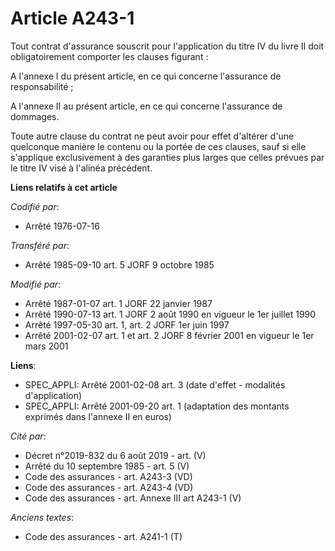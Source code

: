 # Article A243-1

Tout contrat d'assurance souscrit pour l'application du titre IV du livre II doit obligatoirement comporter les clauses
figurant :

A l'annexe I du présent article, en ce qui concerne l'assurance de responsabilité ;

A l'annexe II au présent article, en ce qui concerne l'assurance de dommages.

Toute autre clause du contrat ne peut avoir pour effet d'altérer d'une quelconque manière le contenu ou la portée de ces
clauses, sauf si elle s'applique exclusivement à des garanties plus larges que celles prévues par le titre IV visé à l'alinéa
précédent.

**Liens relatifs à cet article**

_Codifié par_:

  - Arrêté 1976-07-16

_Transféré par_:

  - Arrêté 1985-09-10 art. 5 JORF 9 octobre 1985

_Modifié par_:

  - Arrêté 1987-01-07 art. 1 JORF 22 janvier 1987
  - Arrêté 1990-07-13 art. 1 JORF 2 août 1990 en vigueur le 1er juillet 1990
  - Arrêté 1997-05-30 art. 1, art. 2 JORF 1er juin 1997
  - Arrêté 2001-02-07 art. 1 et art. 2 JORF 8 février 2001 en vigueur le 1er mars 2001

**Liens**:

  - SPEC_APPLI: Arrêté 2001-02-08 art. 3 (date d'effet - modalités d'application)
  - SPEC_APPLI: Arrêté 2001-09-20 art. 1 (adaptation des montants exprimés dans l'annexe II en euros)

_Cité par_:

  - Décret n°2019-832 du 6 août 2019 - art. (V)
  - Arrêté du 10 septembre 1985 - art. 5 (V)
  - Code des assurances - art. A243-3 (VD)
  - Code des assurances - art. A243-4 (VD)
  - Code des assurances - art. Annexe III art A243-1 (V)

_Anciens textes_:

  - Code des assurances - art. A241-1 (T)
